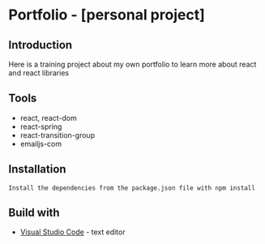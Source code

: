 # Portfolio - [personal project]

## Introduction
Here is a training project about my own portfolio to learn more about react and react libraries

## Tools
- react, react-dom
- react-spring
- react-transition-group
- emailjs-com

## Installation
    Install the dependencies from the package.json file with npm install

## Build with
* [Visual Studio Code](https://code.visualstudio.com/) - text editor

